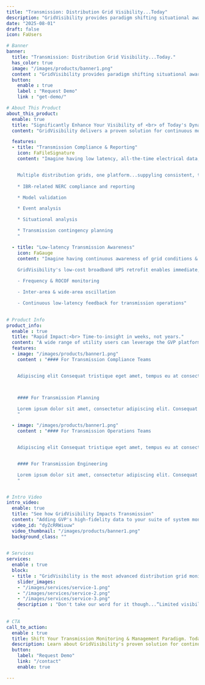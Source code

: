 ```yaml
---
title: "Transmission: Distribution Grid Visibility...Today"
description: "GridVisibility provides paradigm shifting situational awareness across the entire distribution grid."
date: "2025-08-01"
draft: false
icon: FaUsers

# Banner
banner:
  title: "Transmission: Distribution Grid Visibility...Today."
  has_color: true
  image: "/images/products/banner1.png"
  content : "GridVisibility provides paradigm shifting situational awareness across the entire distribution grid. GVP enables the next generation of FERC & NERC IBR-related regulatory compliance, model valiation & event analysis."
  button:
    enable : true
    label : "Request Demo"
    link : "get-demo/"

# About This Product
about_this_product:
  enable: true
  title: "Significantly Enhance Your Visibility of <br> of Today's Dynamic Grid."
  content: "GridVisibility delivers a proven solution for continuous monitoring and state-of-the-grid visibility. Utilizing existing broadband infrastructure, the GridVisibility Platform (GVP) provides high fidelity, time synchronized data that enhances the utility's ability to drive improved grid reliability and resiliency."

  features:
  - title: "Transmission Compliance & Reporting"
    icon: FaFileSignature
    content: "Imagine having low latency, all-the-time electrical data, enabling unprecedented visibility and situation awareness of distribution grid behaviors.


    Multiple distribution grids, one platform...suppyling consistent, time synchronized situational awareness across the entire grid..
    
    * IBR-related NERC compliance and reporting

    * Model validation

    * Event analysis

    * Situational analysis

    * Transmission contingency planning
    "

  - title: "Low-latency Transmission Awareness"
    icon: FaGauge
    content: "Imagine having continuous awareness of grid conditions & behaviors.

    GridVisibility's low-cost broadband UPS retrofit enables immediate, high-fidelity grid voltage and frequency monitoring 24/7/365 at scale.
    
    - Frequency & ROCOF monitoring

    - Inter-area & wide-area oscillation

    - Continuous low-latency feedback for transmission operations"

      
# Product Info
product_info:
  enable : true
  title: "Rapid Impact:<br> Time-to-insight in weeks, not years."
  content: "A wide range of utility users can leverage the GVP platform for THEIR needs. GVP's user-designed web interface, ad hoc data downloads, and API-native data delivery capabilities enable every type of workflow integration."
  features:
  - image: "/images/products/banner1.png"
    content : "#### For Transmission Compliance Teams


    Adipiscing elit Consequat tristique eget amet, tempus eu at consecttur. Leo facilisi nunc viverra tellus. Ac laoreet sit vel consquat. consectetur adipiscing elit. tempus eu at consecttur.



    #### For Transmission Planning

    Lorem ipsum dolor sit amet, consectetur adipiscing elit. Consequat tristique eget amet, tempus eu at consecttur. Leo facilisi nunc viverra tellus. Ac laoreet sit vel consquat.
    "

  - image: "/images/products/banner1.png"
    content : "#### For Transmission Operations Teams


    Adipiscing elit Consequat tristique eget amet, tempus eu at consecttur. Leo facilisi nunc viverra tellus. Ac laoreet sit vel consquat. consectetur adipiscing elit. tempus eu at consecttur.


    #### For Transmission Engineering

    Lorem ipsum dolor sit amet, consectetur adipiscing elit. Consequat tristique eget amet, tempus eu at consecttur. Leo facilisi nunc viverra tellus. Ac laoreet sit vel consquat.
    "


# Intro Video
intro_video:
  enable: true
  title: "See how GridVisibility Impacts Transmission"
  content: "Adding GVP's high-fidelity data to your suite of system monitoring tools significantly enhances your visibility of an increasingly dynamic grid."
  video_id: "dyZcRRWiuuw"
  video_thumbnail: "/images/products/banner1.png"
  background_class: ""

      
# Services
services:
  enable : true
  block:
  - title : "GridVisibility is the most advanced distribution grid monitoring solution today."
    slider_images:
    - "/images/services/service-1.png"
    - "/images/services/service-2.png"
    - "/images/services/service-3.png"
    description : "Don't take our word for it though...“Limited visibility of the distribution system beyond the substation, enormous costs to deploy distribution-level monitoring systems including phasor measurements units (PMUs), and the prevalence of DERs and grid-edge technologies in Vermont makes GVP a uniquely effective solution and important long-term partner.” (Elevate Energy Consulting)
    "
      
# CTA
call_to_action:
  enable : true
  title: Shift Your Transmission Monitoring & Management Paradigm. Today.
  description: Learn about GridVisibility's proven solution for continuous monitoring and state-of-the-grid visibility!
  button:
    label: "Request Demo"
    link: "/contact"
    enable: true

---
```


